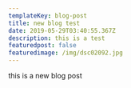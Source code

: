 ```yaml
---
templateKey: blog-post
title: new blog test
date: 2019-05-29T03:40:55.367Z
description: this is a test
featuredpost: false
featuredimage: /img/dsc02092.jpg
---
```

this is a new blog post

